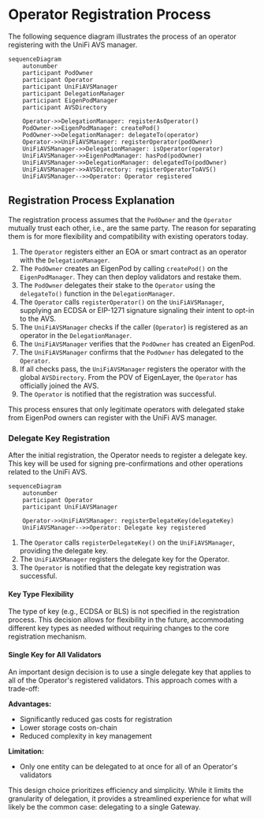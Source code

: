 # Operator Registration Process

The following sequence diagram illustrates the process of an operator registering with the UniFi AVS manager.

```mermaid
sequenceDiagram
    autonumber
    participant PodOwner
    participant Operator
    participant UniFiAVSManager
    participant DelegationManager
    participant EigenPodManager
    participant AVSDirectory

    Operator->>DelegationManager: registerAsOperator()
    PodOwner->>EigenPodManager: createPod()
    PodOwner->>DelegationManager: delegateTo(operator)
    Operator->>UniFiAVSManager: registerOperator(podOwner)
    UniFiAVSManager->>DelegationManager: isOperator(operator)
    UniFiAVSManager->>EigenPodManager: hasPod(podOwner)
    UniFiAVSManager->>DelegationManager: delegatedTo(podOwner)
    UniFiAVSManager->>AVSDirectory: registerOperatorToAVS()
    UniFiAVSManager-->>Operator: Operator registered
```

## Registration Process Explanation
The registration process assumes that the `PodOwner` and the `Operator` mutually trust each other, i.e., are the same party. The reason for separating them is for more flexibility and compatibility with existing operators today.  

1. The `Operator` registers either an EOA or smart contract as an operator with the `DelegationManager`.
2. The `PodOwner` creates an EigenPod by calling `createPod()` on the `EigenPodManager`. They can then deploy validators and restake them.
3. The `PodOwner` delegates their stake to the `Operator` using the `delegateTo()` function in the `DelegationManager`.
4. The `Operator` calls `registerOperator()` on the `UniFiAVSManager`, supplying an ECDSA or EIP-1271 signature signaling their intent to opt-in to the AVS.
5. The `UniFiAVSManager` checks if the caller (`Operator`) is registered as an operator in the `DelegationManager`.
6. The `UniFiAVSManager` verifies that the `PodOwner` has created an EigenPod.
7. The `UniFiAVSManager` confirms that the `PodOwner` has delegated to the `Operator`.
8. If all checks pass, the `UniFiAVSManager` registers the operator with the global `AVSDirectory`. From the POV of EigenLayer, the `Operator` has officially joined the AVS.
9. The `Operator` is notified that the registration was successful.

This process ensures that only legitimate operators with delegated stake from EigenPod owners can register with the UniFi AVS manager.

### Delegate Key Registration

After the initial registration, the Operator needs to register a delegate key. This key will be used for signing pre-confirmations and other operations related to the UniFi AVS.

```mermaid
sequenceDiagram
    autonumber
    participant Operator
    participant UniFiAVSManager

    Operator->>UniFiAVSManager: registerDelegateKey(delegateKey)
    UniFiAVSManager-->>Operator: Delegate key registered
```

1. The `Operator` calls `registerDelegateKey()` on the `UniFiAVSManager`, providing the delegate key.
2. The `UniFiAVSManager` registers the delegate key for the Operator.
3. The `Operator` is notified that the delegate key registration was successful.

#### Key Type Flexibility

The type of key (e.g., ECDSA or BLS) is not specified in the registration process. This decision allows for flexibility in the future, accommodating different key types as needed without requiring changes to the core registration mechanism.

#### Single Key for All Validators

An important design decision is to use a single delegate key that applies to all of the Operator's registered validators. This approach comes with a trade-off:

**Advantages:**
- Significantly reduced gas costs for registration
- Lower storage costs on-chain
- Reduced complexity in key management

**Limitation:**
- Only one entity can be delegated to at once for all of an Operator's validators

This design choice prioritizes efficiency and simplicity. While it limits the granularity of delegation, it provides a streamlined experience for what will likely be the common case: delegating to a single Gateway.

